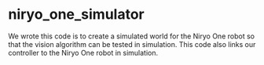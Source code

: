 # niryo_one_simulator
We wrote this code is to create a simulated world for the Niryo One robot so that the vision algorithm can be tested in simulation. This code also links our controller to the Niryo One robot in simulation.


